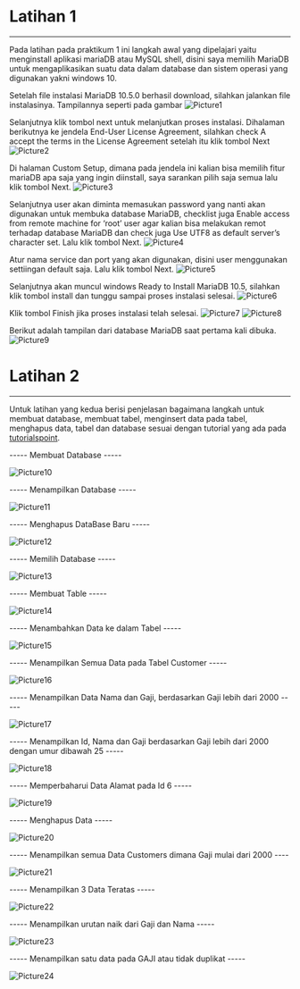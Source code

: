 # Latihan 1
---
Pada latihan pada praktikum 1 ini langkah awal yang dipelajari yaitu menginstall aplikasi mariaDB atau
MySQL shell, disini saya memilih MariaDB untuk mengaplikasikan suatu data dalam database dan sistem operasi
yang digunakan yakni windows 10. 

Setelah file instalasi MariaDB 10.5.0 berhasil download, silahkan jalankan file instalasinya. Tampilannya seperti pada gambar
![Picture1](Picture1.png)

Selanjutnya klik tombol next untuk melanjutkan proses instalasi. Dihalaman berikutnya ke jendela End-User License Agreement, silahkan check A accept the terms in the License Agreement setelah itu klik tombol Next
![Picture2](Picture2.png)

Di halaman Custom Setup, dimana pada jendela ini kalian bisa memilih fitur mariaDB apa saja yang ingin diinstall, saya sarankan pilih saja semua lalu klik tombol Next.
![Picture3](Picture3.png)

Selanjutnya user akan diminta memasukan password yang nanti akan digunakan untuk membuka database MariaDB, checklist juga Enable access from remote machine for ‘root’ user agar kalian bisa melakukan remot terhadap database MariaDB dan check juga Use UTF8 as default server’s character set. Lalu klik tombol Next.
![Picture4](Picture4.png)

Atur nama service dan port yang akan digunakan, disini user menggunakan settiingan default saja. Lalu klik tombol Next.
![Picture5](Picture5.png)

Selanjutnya akan muncul windows Ready to Install MariaDB 10.5, silahkan klik tombol install dan tunggu sampai proses instalasi selesai.
![Picture6](Picture6.png)

Klik tombol Finish jika proses instalasi telah selesai.
![Picture7](Picture7.png)
![Picture8](Picture8.png)

Berikut adalah tampilan dari database MariaDB saat pertama kali dibuka.
![Picture9](Picture9.png)


# Latihan 2
---
Untuk latihan yang kedua berisi penjelasan bagaimana langkah untuk membuat database, membuat tabel, menginsert data pada tabel, menghapus data, tabel dan database sesuai dengan tutorial yang ada pada [tutorialspoint](https://www.guru99.com/database-normalization.html). 

----- Membuat Database -----

![Picture10](Picture10.png)

----- Menampilkan Database -----

![Picture11](Picture11.png)

----- Menghapus DataBase Baru -----

![Picture12](Picture12.png)

----- Memilih Database -----

![Picture13](Picture13.png)

----- Membuat Table -----

![Picture14](Picture14.png)

----- Menambahkan Data ke dalam Tabel -----

![Picture15](Picture15.png)

----- Menampilkan Semua Data pada Tabel Customer -----

![Picture16](Picture16.png)

----- Menampilkan Data Nama dan Gaji, berdasarkan Gaji lebih dari 2000 -----

![Picture17](Picture17.png)

----- Menampilkan Id, Nama dan Gaji berdasarkan Gaji lebih dari 2000 dengan umur dibawah 25 -----

![Picture18](Picture18.png)

----- Memperbaharui Data Alamat pada Id 6 -----

![Picture19](Picture19.png)

----- Menghapus Data -----

![Picture20](Picture20.png)

----- Menampilkan semua Data Customers dimana Gaji mulai dari 2000 ----

![Picture21](Picture21.png)

----- Menampilkan 3 Data Teratas -----

![Picture22](Picture22.png)

----- Menampilkan urutan naik dari Gaji dan Nama -----

![Picture23](Picture23.png)

----- Menampilkan satu data pada GAJI atau tidak duplikat ----- 

![Picture24](Picture24.png)